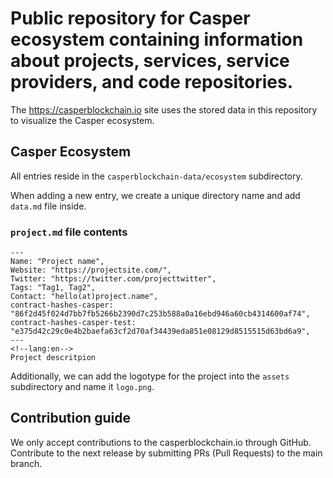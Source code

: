 # Public repository for Casper ecosystem containing information about projects, services, service providers, and code repositories.

The https://casperblockchain.io site uses the stored data in this repository to visualize the Casper ecosystem.

## Casper Ecosystem

All entries reside in the `casperblockchain-data/ecosystem` subdirectory. 

When adding a new entry, we create a unique directory name and add `data.md` file inside.

### `project.md` file contents

```
--- 
Name: "Project name", 
Website: "https://projectsite.com/", 
Twitter: "https://twitter.com/projecttwitter", 
Tags: "Tag1, Tag2",
Contact: "hello(at)project.name",
contract-hashes-casper: "86f2d45f024d7bb7fb5266b2390d7c253b588a0a16ebd946a60cb4314600af74",
contract-hashes-casper-test: "e375d42c29c0e4b2baefa63cf2d70af34439eda851e08129d8515515d63bd6a9",
--- 
<!--lang:en--> 
Project descritpion
```

Additionally, we can add the logotype for the project into the `assets` subdirectory and name it `logo.png`.

## Contribution guide
We only accept contributions to the casperblockchain.io through GitHub. Contribute to the next release by submitting PRs (Pull Requests) to the main branch.


